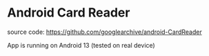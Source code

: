 # Android Card Reader

source code: https://github.com/googlearchive/android-CardReader

App is running on Android 13 (tested on real device)
